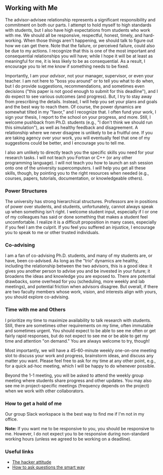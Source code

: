 ## Working with Me

The advisor-advisee relationship represents a significant responsibility and commitment on both our parts.
I attempt to hold myself to high standards with students, but I also have high expectations from students who work with me.
We should all be responsive, respectful, honest, timely, and hard-working.
When those things aren't happening, we should talk to figure out how we can get there.
Note that the failure, or perceived failure, could also be due to my actions.
I recognize that this is one of the most important and consequential relationships you will have; while I hope it will be at least as meaningful for me, it is less likely to be as consequential.
As a result, I encourage you to let me know if something needs to be fixed.

Importantly, I am your _advisor_, not your manager, supervisor, or even your teacher.
I am not here to "boss you around" or to tell you what to do when, but I do provide suggestions, recommendations, and sometimes even decisions ("this paper is not good enough to submit for this deadline"), and I do expect to see various outcomes (and progress). 
But, I try to stay away from prescribing the details.
Instead, I will help you set your plans and goals and the best way to reach them.
Of course, the power dynamics are somewhat tilted in my "favor," and I recognize that. 
I often fund your work, I sign your thesis, I report to the school on your progress, and more.
Still, I welcome pushback from Ph.D. students (e.g., "I don't think we should run this simulation"), as well as healthy feedback and disagreement.
A relationship where we never disagree is unlikely to be a fruitful one. 
If you are taking agency over your work, you will eventually feel that one of my suggestions could be better, and I encourage you to tell me.

I also am unlikely to directly teach you the specific skills you need for your research tasks.
I will not teach you Fortran or C++ (or any other programming language).
I will not teach you how to launch an ssh session onto one of the university supercomputers.
I _will_ help you get all these skills, though, by pointing you to the right resources when needed (e.g., courses, papers, tutorials, documentation, or knowledgeable others).

### Power Structures

The university has strong hierarchical structures.
Professors are in positions of power over students, and students, unfortunately, cannot always speak up when something isn't right.
I welcome student input, especially if I or one of my colleagues has said or done something that makes a student feel uncomfortable.
I realize it is a difficult proposition in many cases, especially if you feel I am the culprit.
If you feel you suffered an injustice, I encourage you to speak to me or other trusted individuals.

### Co-advising

I am a fan of co-advising Ph.D. students, and many of my students are, or have, been co-advised.
As long as the "trio" dynamics are healthy, including the relationship between the two advisors, this is a good idea: it gives you another person to advise you and be invested in your future; it broadens the ideas and knowledge you are exposed to.
There are potential drawbacks, some overhead for you (scheduling, more weekly and lab meetings), and potential friction when advisors disagree.
But overall, if there are two faculty members whose work, vision, and interests align with yours, you should explore co-advising.

### Time with me and Others

I prioritize my time to maximize availability to talk research with students.
Still, there are sometimes other requirements on my time, often immutable and sometimes urgent.
You should expect to be able to see me often or get fairly rapid responses, but do not expect to see me or be able to get my time and attention "on demand."
You are always welcome to try, though!

Most importantly, we will have a 45-60-minute weekly one-on-one meeting slot to discuss your work and progress, brainstorm ideas, and discuss any matter you want.
Please feel free to ask for my time at any other point, e.g., for a quick ad-hoc meeting, which I will be happy to do whenever possible.

Beyond the 1-1 meeting, you will be asked to attend the weekly group meeting where students share progress and other updates.
You may also see me in project-specific meetings (frequency depends on the project) when we work with other collaborators.

### How to get a hold of me

Our group Slack workspace is the best way to find me if I'm not in my office.

__Note:__ If you want me to be responsive to you, you should be responsive to me.
However, I do not expect you to be responsive during non-standard working hours (unless we agreed to be working on a deadline).

### Useful links

* [The hacker attitude](http://www.catb.org/~esr/faqs/hacker-howto.html#attitude)
* [How to ask questions the smart way](http://www.catb.org/~esr/faqs/smart-questions.html)
